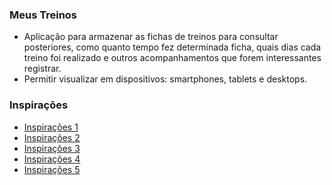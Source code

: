 ### Meus Treinos

- Aplicação para armazenar as fichas de treinos para consultar posteriores, como quanto tempo fez determinada ficha, quais dias cada treino foi realizado e outros acompanhamentos que forem interessantes registrar.
- Permitir visualizar em dispositivos: smartphones, tablets e desktops.

### Inspirações

- [Inspirações 1](https://aplicativonexur.com.br/aplicativo-para-montar-treino/)
- [Inspirações 2](https://www.oswaldocruz.com/site/dicas-de-saude/dicas-de-saude/8-aplicativos-que-ajudam-a-controlar-o-exercicio-fisico)
- [Inspirações 3](https://www.boomfit.com/pt/blog/melhores-apps-de-fitness-b22.html)
- [Inspirações 4](https://canaltech.com.br/apps/aplicativos-fazer-exercicios/)
- [Inspirações 5](https://www.techtudo.com.br/noticias/2015/07/vai-malhar-conheca-cinco-aplicativos-para-usar-durante-o-treino.ghtml)


